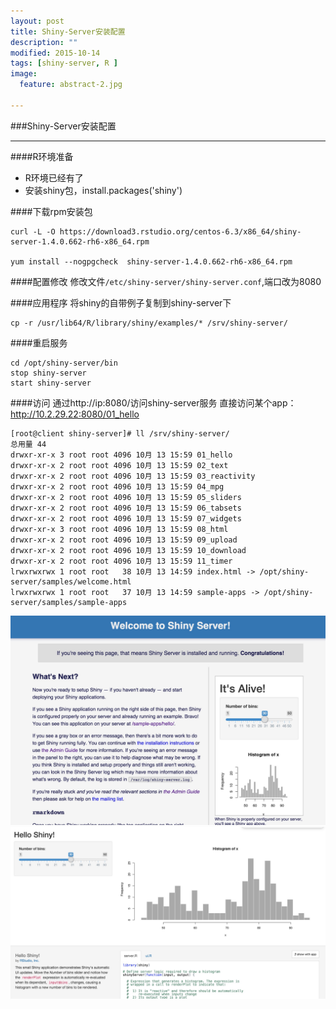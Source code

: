 ```yaml
---
layout: post
title: Shiny-Server安装配置
description: ""
modified: 2015-10-14
tags: [shiny-server, R ]
image:
  feature: abstract-2.jpg

---
```


###Shiny-Server安装配置
- - -

####R环境准备

* R环境已经有了
* 安装shiny包，install.packages('shiny')

####下载rpm安装包

~~~
curl -L -O https://download3.rstudio.org/centos-6.3/x86_64/shiny-server-1.4.0.662-rh6-x86_64.rpm

yum install --nogpgcheck  shiny-server-1.4.0.662-rh6-x86_64.rpm
~~~

####配置修改
修改文件`/etc/shiny-server/shiny-server.conf`,端口改为8080

####应用程序
将shiny的自带例子复制到shiny-server下

~~~
cp -r /usr/lib64/R/library/shiny/examples/* /srv/shiny-server/
~~~

####重启服务

~~~
cd /opt/shiny-server/bin
stop shiny-server
start shiny-server
~~~

####访问
通过http://ip:8080/访问shiny-server服务
直接访问某个app：http://10.2.29.22:8080/01_hello

~~~
[root@client shiny-server]# ll /srv/shiny-server/
总用量 44
drwxr-xr-x 3 root root 4096 10月 13 15:59 01_hello
drwxr-xr-x 2 root root 4096 10月 13 15:59 02_text
drwxr-xr-x 2 root root 4096 10月 13 15:59 03_reactivity
drwxr-xr-x 2 root root 4096 10月 13 15:59 04_mpg
drwxr-xr-x 2 root root 4096 10月 13 15:59 05_sliders
drwxr-xr-x 2 root root 4096 10月 13 15:59 06_tabsets
drwxr-xr-x 2 root root 4096 10月 13 15:59 07_widgets
drwxr-xr-x 3 root root 4096 10月 13 15:59 08_html
drwxr-xr-x 2 root root 4096 10月 13 15:59 09_upload
drwxr-xr-x 2 root root 4096 10月 13 15:59 10_download
drwxr-xr-x 2 root root 4096 10月 13 15:59 11_timer
lrwxrwxrwx 1 root root   38 10月 13 14:59 index.html -> /opt/shiny-server/samples/welcome.html
lrwxrwxrwx 1 root root   37 10月 13 14:59 sample-apps -> /opt/shiny-server/samples/sample-apps
~~~ 

![shiny-server](/images/shiny-server.png)
![shiny-server-01-hello](/images/shiny-server-hello.png)